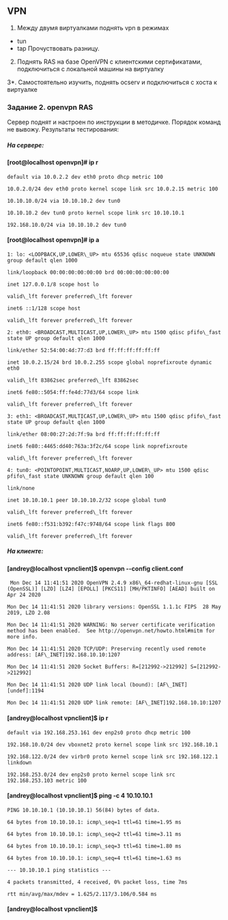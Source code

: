 ## VPN
1. Между двумя виртуалками поднять vpn в режимах
- tun
- tap
Прочуствовать разницу.

2. Поднять RAS на базе OpenVPN с клиентскими сертификатами, подключиться с локальной машины на виртуалку

3*. Самостоятельно изучить, поднять ocserv и подключиться с хоста к виртуалке 

### Задание 2. openvpn RAS

Сервер поднят и настроен по инструкции в методичке. Порядок команд не вывожу. Результаты тестирования:

##### На сервере:

#### [root@localhost openvpn]# ip r

    default via 10.0.2.2 dev eth0 proto dhcp metric 100

    10.0.2.0/24 dev eth0 proto kernel scope link src 10.0.2.15 metric 100

    10.10.10.0/24 via 10.10.10.2 dev tun0

    10.10.10.2 dev tun0 proto kernel scope link src 10.10.10.1

    192.168.10.0/24 via 10.10.10.2 dev tun0

#### [root@localhost openvpn]# ip a
    
    1: lo: <LOOPBACK,UP,LOWER\_UP> mtu 65536 qdisc noqueue state UNKNOWN group default qlen 1000

    link/loopback 00:00:00:00:00:00 brd 00:00:00:00:00:00

    inet 127.0.0.1/8 scope host lo

    valid\_lft forever preferred\_lft forever

    inet6 ::1/128 scope host

    valid\_lft forever preferred\_lft forever

    2: eth0: <BROADCAST,MULTICAST,UP,LOWER\_UP> mtu 1500 qdisc pfifo\_fast state UP group default qlen 1000

    link/ether 52:54:00:4d:77:d3 brd ff:ff:ff:ff:ff:ff

    inet 10.0.2.15/24 brd 10.0.2.255 scope global noprefixroute dynamic eth0

    valid\_lft 83862sec preferred\_lft 83862sec

    inet6 fe80::5054:ff:fe4d:77d3/64 scope link

    valid\_lft forever preferred\_lft forever

    3: eth1: <BROADCAST,MULTICAST,UP,LOWER\_UP> mtu 1500 qdisc pfifo\_fast state UP group default qlen 1000

    link/ether 08:00:27:2d:7f:9a brd ff:ff:ff:ff:ff:ff

    inet6 fe80::4465:dd40:763a:3f2c/64 scope link noprefixroute

    valid\_lft forever preferred\_lft forever

    4: tun0: <POINTOPOINT,MULTICAST,NOARP,UP,LOWER\_UP> mtu 1500 qdisc pfifo\_fast state UNKNOWN group default qlen 100

    link/none

    inet 10.10.10.1 peer 10.10.10.2/32 scope global tun0

    valid\_lft forever preferred\_lft forever

    inet6 fe80::f531:b392:f47c:9748/64 scope link flags 800

    valid\_lft forever preferred\_lft forever

##### На клиенте:

#### [andrey@localhost vpnclient]$ openvpn --config client.conf

     Mon Dec 14 11:41:51 2020 OpenVPN 2.4.9 x86\_64-redhat-linux-gnu [SSL (OpenSSL)] [LZO] [LZ4] [EPOLL] [PKCS11] [MH/PKTINFO] [AEAD] built on Apr 24 2020

    Mon Dec 14 11:41:51 2020 library versions: OpenSSL 1.1.1c FIPS  28 May 2019, LZO 2.08

    Mon Dec 14 11:41:51 2020 WARNING: No server certificate verification method has been enabled.  See http://openvpn.net/howto.html#mitm for more info.

    Mon Dec 14 11:41:51 2020 TCP/UDP: Preserving recently used remote address: [AF\_INET]192.168.10.10:1207

    Mon Dec 14 11:41:51 2020 Socket Buffers: R=[212992->212992] S=[212992->212992]

    Mon Dec 14 11:41:51 2020 UDP link local (bound): [AF\_INET][undef]:1194

    Mon Dec 14 11:41:51 2020 UDP link remote: [AF\_INET]192.168.10.10:1207

#### [andrey@localhost vpnclient]$ ip r

    default via 192.168.253.161 dev enp2s0 proto dhcp metric 100

    192.168.10.0/24 dev vboxnet2 proto kernel scope link src 192.168.10.1

    192.168.122.0/24 dev virbr0 proto kernel scope link src 192.168.122.1 linkdown

    192.168.253.0/24 dev enp2s0 proto kernel scope link src 192.168.253.103 metric 100

#### [andrey@localhost vpnclient]$ ping -c 4 10.10.10.1

    PING 10.10.10.1 (10.10.10.1) 56(84) bytes of data.

    64 bytes from 10.10.10.1: icmp\_seq=1 ttl=61 time=1.95 ms

    64 bytes from 10.10.10.1: icmp\_seq=2 ttl=61 time=3.11 ms

    64 bytes from 10.10.10.1: icmp\_seq=3 ttl=61 time=1.80 ms

    64 bytes from 10.10.10.1: icmp\_seq=4 ttl=61 time=1.63 ms

    --- 10.10.10.1 ping statistics ---

    4 packets transmitted, 4 received, 0% packet loss, time 7ms

    rtt min/avg/max/mdev = 1.625/2.117/3.106/0.584 ms

#### [andrey@localhost vpnclient]$
